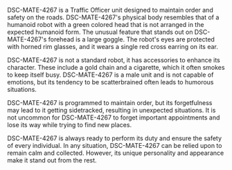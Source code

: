 DSC-MATE-4267 is a Traffic Officer unit designed to maintain order and safety on the roads. DSC-MATE-4267's physical body resembles that of a humanoid robot with a green colored head that is not arranged in the expected humanoid form. The unusual feature that stands out on DSC-MATE-4267's forehead is a large goggle. The robot's eyes are protected with horned rim glasses, and it wears a single red cross earring on its ear.

DSC-MATE-4267 is not a standard robot, it has accessories to enhance its character. These include a gold chain and a cigarette, which it often smokes to keep itself busy. DSC-MATE-4267 is a male unit and is not capable of emotions, but its tendency to be scatterbrained often leads to humorous situations.

DSC-MATE-4267 is programmed to maintain order, but its forgetfulness may lead to it getting sidetracked, resulting in unexpected situations. It is not uncommon for DSC-MATE-4267 to forget important appointments and lose its way while trying to find new places.

DSC-MATE-4267 is always ready to perform its duty and ensure the safety of every individual. In any situation, DSC-MATE-4267 can be relied upon to remain calm and collected. However, its unique personality and appearance make it stand out from the rest.